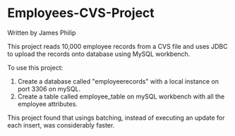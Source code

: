 # Employees-CVS-Project

Written by James Philip

This project reads 10,000 employee records from a CVS file and uses JDBC to upload the records onto database using MySQL workbench.

To use this project:
  1. Create a database called "employeerecords" with a local instance on port 3306 on mySQL.
  2. Create a table called employee_table on mySQL workbench with all the employee attributes.
  
This project found that usings batching, instead of executing an update for each insert, was considerably faster.
